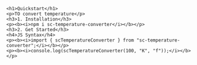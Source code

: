    <h1>Quickstart</h1>
    <p>TO convert temperature</p>
    <h3>1. Installation</h3>
    <p><b><i>npm i sc-temperature-converter</i></b></p>
    <h3>2. Get Started</h3>
    <h4>JS Syntax</h4>
    <p><b><i>import { scTemperatureConverter } from "sc-temperature-converter";</i></b></p>
    <p><b><i>console.log(scTemperatureConverter(100, "K", "f"));</i></b></p>